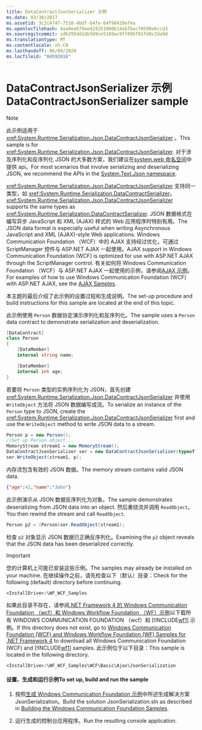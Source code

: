 ```yaml
---
title: DataContractJsonSerializer 示例
ms.date: 03/30/2017
ms.assetid: 3c2c4747-7510-4bdf-b4fe-64f98428ef4a
ms.openlocfilehash: 4aa0ee679ae424251000b14abfbacf0590a6ccd3
ms.sourcegitcommit: cdb295dd1db589ce5169ac9ff096f01fd0c2da9d
ms.translationtype: MT
ms.contentlocale: zh-CN
ms.lasthandoff: 06/09/2020
ms.locfileid: "84592016"
---
```

# <a name="datacontractjsonserializer-sample"></a><span data-ttu-id="f88f2-102">DataContractJsonSerializer 示例</span><span class="sxs-lookup"><span data-stu-id="f88f2-102">DataContractJsonSerializer sample</span></span>

> [!NOTE]
> <span data-ttu-id="f88f2-103">此示例适用于 <xref:System.Runtime.Serialization.Json.DataContractJsonSerializer> 。</span><span class="sxs-lookup"><span data-stu-id="f88f2-103">This sample is for <xref:System.Runtime.Serialization.Json.DataContractJsonSerializer>.</span></span> <span data-ttu-id="f88f2-104">对于涉及序列化和反序列化 JSON 的大多数方案，我们建议在[system.web 命名空间](../../../standard/serialization/system-text-json-overview.md)中提供 api。</span><span class="sxs-lookup"><span data-stu-id="f88f2-104">For most scenarios that involve serializing and deserializing JSON, we recommend the APIs in the [System.Text.Json namespace](../../../standard/serialization/system-text-json-overview.md).</span></span>

<span data-ttu-id="f88f2-105"><xref:System.Runtime.Serialization.Json.DataContractJsonSerializer> 支持同一类型，如 <xref:System.Runtime.Serialization.DataContractSerializer>。</span><span class="sxs-lookup"><span data-stu-id="f88f2-105"><xref:System.Runtime.Serialization.Json.DataContractJsonSerializer> supports the same types as <xref:System.Runtime.Serialization.DataContractSerializer>.</span></span> <span data-ttu-id="f88f2-106">JSON 数据格式在编写异步 JavaScript 和 XML (AJAX) 样式的 Web 应用程序时特别有用。</span><span class="sxs-lookup"><span data-stu-id="f88f2-106">The JSON data format is especially useful when writing Asynchronous JavaScript and XML (AJAX)-style Web applications.</span></span> <span data-ttu-id="f88f2-107">Windows Communication Foundation （WCF）中的 AJAX 支持经过优化，可通过 ScriptManager 控件与 ASP.NET AJAX 一起使用。</span><span class="sxs-lookup"><span data-stu-id="f88f2-107">AJAX support in Windows Communication Foundation (WCF) is optimized for use with ASP.NET AJAX through the ScriptManager control.</span></span> <span data-ttu-id="f88f2-108">有关如何将 Windows Communication Foundation （WCF）与 ASP.NET AJAX 一起使用的示例，请参阅[AJAX 示例](ajax.md)。</span><span class="sxs-lookup"><span data-stu-id="f88f2-108">For examples of how to use Windows Communication Foundation (WCF) with ASP.NET AJAX, see the [AJAX Samples](ajax.md).</span></span>  
  
<span data-ttu-id="f88f2-109">本主题的最后介绍了此示例的设置过程和生成说明。</span><span class="sxs-lookup"><span data-stu-id="f88f2-109">The set-up procedure and build instructions for this sample are located at the end of this topic.</span></span>  
  
<span data-ttu-id="f88f2-110">此示例使用 `Person` 数据协定演示序列化和反序列化。</span><span class="sxs-lookup"><span data-stu-id="f88f2-110">The sample uses a `Person` data contract to demonstrate serialization and deserialization.</span></span>  

```csharp
[DataContract]
class Person
{
    [DataMember]
    internal string name;

    [DataMember]
    internal int age;
}
```

 <span data-ttu-id="f88f2-111">若要将 `Person` 类型的实例序列化为 JSON，首先创建 <xref:System.Runtime.Serialization.Json.DataContractJsonSerializer> 并使用 `WriteObject` 方法将 JSON 数据编写成流。</span><span class="sxs-lookup"><span data-stu-id="f88f2-111">To serialize an instance of the `Person` type to JSON, create the <xref:System.Runtime.Serialization.Json.DataContractJsonSerializer> first and use the `WriteObject` method to write JSON data to a stream.</span></span>  

```csharp
Person p = new Person();
//Set up Person object...
MemoryStream stream1 = new MemoryStream();
DataContractJsonSerializer ser = new DataContractJsonSerializer(typeof(Person));
ser.WriteObject(stream1, p);
```

 <span data-ttu-id="f88f2-112">内存流包含有效的 JSON 数据。</span><span class="sxs-lookup"><span data-stu-id="f88f2-112">The memory stream contains valid JSON data.</span></span>
  
```json  
{"age":42,"name":"John"}  
```  
  
 <span data-ttu-id="f88f2-113">此示例演示从 JSON 数据反序列化为对象。</span><span class="sxs-lookup"><span data-stu-id="f88f2-113">The sample demonstrates deserializing from JSON data into an object.</span></span> <span data-ttu-id="f88f2-114">然后重绕流并调用 `ReadObject`。</span><span class="sxs-lookup"><span data-stu-id="f88f2-114">You then rewind the stream and call `ReadObject`.</span></span>  

```csharp
Person p2 = (Person)ser.ReadObject(stream1);
```

 <span data-ttu-id="f88f2-115">检查 `p2` 对象显示 JSON 数据已正确反序列化。</span><span class="sxs-lookup"><span data-stu-id="f88f2-115">Examining the `p2` object reveals that the JSON data has been deserialized correctly.</span></span>  
  
> [!IMPORTANT]
> <span data-ttu-id="f88f2-116">您的计算机上可能已安装这些示例。</span><span class="sxs-lookup"><span data-stu-id="f88f2-116">The samples may already be installed on your machine.</span></span> <span data-ttu-id="f88f2-117">在继续操作之前，请先检查以下（默认）目录：</span><span class="sxs-lookup"><span data-stu-id="f88f2-117">Check for the following (default) directory before continuing.</span></span>  
>
> `<InstallDrive>:\WF_WCF_Samples`  
>
> <span data-ttu-id="f88f2-118">如果此目录不存在，请参阅[.NET Framework 4 的 Windows Communication Foundation （wcf）和 Windows Workflow Foundation （WF）示例](https://www.microsoft.com/download/details.aspx?id=21459)以下载所有 WINDOWS COMMUNICATION FOUNDATION （wcf）和 [!INCLUDE[wf1](../../../../includes/wf1-md.md)] 示例。</span><span class="sxs-lookup"><span data-stu-id="f88f2-118">If this directory does not exist, go to [Windows Communication Foundation (WCF) and Windows Workflow Foundation (WF) Samples for .NET Framework 4](https://www.microsoft.com/download/details.aspx?id=21459) to download all Windows Communication Foundation (WCF) and [!INCLUDE[wf1](../../../../includes/wf1-md.md)] samples.</span></span> <span data-ttu-id="f88f2-119">此示例位于以下目录：</span><span class="sxs-lookup"><span data-stu-id="f88f2-119">This sample is located in the following directory.</span></span>  
>
> `<InstallDrive>:\WF_WCF_Samples\WCF\Basic\Ajax\JsonSerialization`  
  
#### <a name="to-set-up-build-and-run-the-sample"></a><span data-ttu-id="f88f2-120">设置、生成和运行示例</span><span class="sxs-lookup"><span data-stu-id="f88f2-120">To set up, build and run the sample</span></span>  
  
1. <span data-ttu-id="f88f2-121">按照[生成 Windows Communication Foundation 示例](building-the-samples.md)中所述生成解决方案 JsonSerialization。</span><span class="sxs-lookup"><span data-stu-id="f88f2-121">Build the solution JsonSerialization.sln as described in [Building the Windows Communication Foundation Samples](building-the-samples.md).</span></span>  
  
2. <span data-ttu-id="f88f2-122">运行生成的控制台应用程序。</span><span class="sxs-lookup"><span data-stu-id="f88f2-122">Run the resulting console application.</span></span>  
